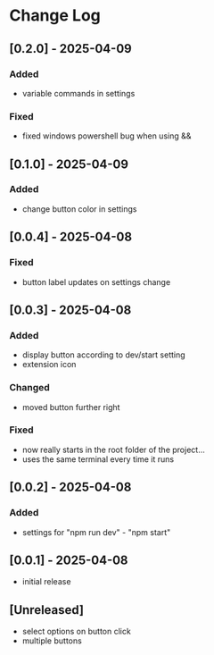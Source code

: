 # Change Log

## [0.2.0] - 2025-04-09

### Added

- variable commands in settings

### Fixed

- fixed windows powershell bug when using &&

## [0.1.0] - 2025-04-09

### Added

- change button color in settings

## [0.0.4] - 2025-04-08

### Fixed

- button label updates on settings change

## [0.0.3] - 2025-04-08

### Added

- display button according to dev/start setting
- extension icon

### Changed

- moved button further right

### Fixed

- now really starts in the root folder of the project...
- uses the same terminal every time it runs

## [0.0.2] - 2025-04-08

### Added

- settings for "npm run dev" - "npm start"

## [0.0.1] - 2025-04-08

- initial release

## [Unreleased]

- select options on button click
- multiple buttons
